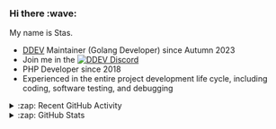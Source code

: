 <h3>Hi there :wave:</h3>

My name is Stas.

- [DDEV](https://github.com/ddev/ddev) Maintainer (Golang Developer) since Autumn 2023
- Join me in the [![DDEV Discord](https://img.shields.io/discord/664580571770388500?logo=discord&logoColor=%23fff&label=DDEV%20Discord&link=https%3A%2F%2Fddev.com%2Fs%2Fdiscord)](https://ddev.com/s/discord)
- PHP Developer since 2018
- Experienced in the entire project development life cycle, including coding, software testing, and debugging

<details>
  <summary>:zap: Recent GitHub Activity</summary>

<!--RECENT_ACTIVITY:start-->
1. 👍 Approved [#7375](https://github.com/ddev/ddev/pull/7375#pullrequestreview-2925059275) in [ddev/ddev](https://github.com/ddev/ddev)<br>
2. 💬 Commented on [#7206](https://github.com/ddev/ddev/pull/7206#issuecomment-2970144071) in [ddev/ddev](https://github.com/ddev/ddev)<br>
3. 💬 Commented on [#7206](https://github.com/ddev/ddev/pull/7206#issuecomment-2970114134) in [ddev/ddev](https://github.com/ddev/ddev)<br>
4. 💬 Commented on [#7377](https://github.com/ddev/ddev/pull/7377#discussion_r2144537664) in [ddev/ddev](https://github.com/ddev/ddev)<br>
5. 💬 Commented on [#7377](https://github.com/ddev/ddev/pull/7377#discussion_r2144536993) in [ddev/ddev](https://github.com/ddev/ddev)<br>
6. 💬 Commented on [#7377](https://github.com/ddev/ddev/pull/7377#discussion_r2144536802) in [ddev/ddev](https://github.com/ddev/ddev)<br>
7. 💬 Commented on [#7377](https://github.com/ddev/ddev/pull/7377#discussion_r2144520062) in [ddev/ddev](https://github.com/ddev/ddev)<br>
8. 💬 Commented on [#7377](https://github.com/ddev/ddev/pull/7377#discussion_r2144518129) in [ddev/ddev](https://github.com/ddev/ddev)<br>
9. 💬 Commented on [#7377](https://github.com/ddev/ddev/pull/7377#discussion_r2144518601) in [ddev/ddev](https://github.com/ddev/ddev)<br>
10. 💬 Commented on [#7377](https://github.com/ddev/ddev/pull/7377#discussion_r2144518391) in [ddev/ddev](https://github.com/ddev/ddev)<br>
11. ✌️ Released [v2.1.1](https://github.com/ddev/ddev-redis/releases/tag/v2.1.1) in [ddev/ddev-redis](https://github.com/ddev/ddev-redis)<br>
12. 🎉 Merged PR [#50](https://github.com/ddev/ddev-redis/pull/50) in [ddev/ddev-redis](https://github.com/ddev/ddev-redis)<br>
13. 👍 Approved [#50](https://github.com/ddev/ddev-redis/pull/50#pullrequestreview-2923872445) in [ddev/ddev-redis](https://github.com/ddev/ddev-redis)<br>
14. 💬 Commented on [#7367](https://github.com/ddev/ddev/issues/7367#issuecomment-2969518859) in [ddev/ddev](https://github.com/ddev/ddev)<br>
15. 💪 Opened PR [#7378](https://github.com/ddev/ddev/pull/7378) in [ddev/ddev](https://github.com/ddev/ddev)<br>
16. 💬 Commented on [#7356](https://github.com/ddev/ddev/pull/7356#issuecomment-2969148928) in [ddev/ddev](https://github.com/ddev/ddev)<br>
17. 💬 Commented on [#7206](https://github.com/ddev/ddev/pull/7206#issuecomment-2967861614) in [ddev/ddev](https://github.com/ddev/ddev)<br>
18. 💬 Commented on [#7356](https://github.com/ddev/ddev/pull/7356#discussion_r2142621314) in [ddev/ddev](https://github.com/ddev/ddev)<br>
19. 💬 Commented on [#7356](https://github.com/ddev/ddev/pull/7356#discussion_r2142618628) in [ddev/ddev](https://github.com/ddev/ddev)<br>
20. 💬 Commented on [#7365](https://github.com/ddev/ddev/pull/7365#issuecomment-2963140388) in [ddev/ddev](https://github.com/ddev/ddev)<br>
<!--RECENT_ACTIVITY:end-->

</details>

<details>
  <summary>:zap: GitHub Stats</summary>

  <picture>
    <source
      srcset="https://github-readme-stats.vercel.app/api?username=stasadev&show_icons=true&count_private=true&include_all_commits=true&hide_border=true&theme=tokyonight"
      media="(prefers-color-scheme: dark)"
    />
    <source
      srcset="https://github-readme-stats.vercel.app/api?username=stasadev&show_icons=true&count_private=true&include_all_commits=true&hide_border=true"
      media="(prefers-color-scheme: light), (prefers-color-scheme: no-preference)"
    />
    <img src="https://github-readme-stats.vercel.app/api?username=stasadev&show_icons=true&count_private=true&include_all_commits=true&hide_border=true" />
  </picture>

</details>
